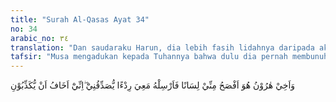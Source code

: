 ```yaml
---
title: "Surah Al-Qasas Ayat 34"
no: 34
arabic_no: ٣٤
translation: "Dan saudaraku Harun, dia lebih fasih lidahnya daripada aku, maka utuslah dia bersamaku sebagai pembantuku untuk membenarkan (perkataan)ku; sungguh, aku takut mereka akan mendustakanku.” "
tafsir: "Musa mengadukan kepada Tuhannya bahwa dulu dia pernah membunuh seorang anak muda. Hal itu telah tersiar luas di kalangan orang Mesir, dan Fir'aun telah menetapkan untuk membunuhnya. Hal itu sangat mengkhawatirkan Musa, siapa tahu setibanya di sana, Fir'aun dan kaumnya telah bersiap-siap untuk membunuhnya. Dengan demikian risalah yang telah dibebankan kepadanya menjadi terlantar. \n\nMusa juga mengadukan bahwa ia mempunyai seorang saudara bernama Harun yang lebih fasih perkataannya daripadanya, lebih pandai berdebat dan memberikan keterangan. Dengan kefasihannya, Harun akan dapat membelanya, bila Fir'aun dan kaumnya membuat tuduhan-tuduhan yang mungkin memberatkannya."
---
```

وَاَخِيْ هٰرُوْنُ هُوَ اَفْصَحُ مِنِّيْ لِسَانًا فَاَرْسِلْهُ مَعِيَ رِدْءًا يُّصَدِّقُنِيْٓ  ۖاِنِّيْٓ اَخَافُ اَنْ يُّكَذِّبُوْنِ 